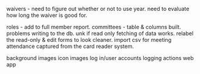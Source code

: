 waivers - need to figure out whether or not to use year. need to evaluate how long the waiver is good for.

roles -  add to full member report. 
committees - table & columns built. problems writing to the db. unk if read only fetching of data works. relabel the read-only & edit forms to look cleaner.
import csv for meeting attendance captured from the card reader system. 

background images
icon images
log in/user accounts 
logging actions 
web app 